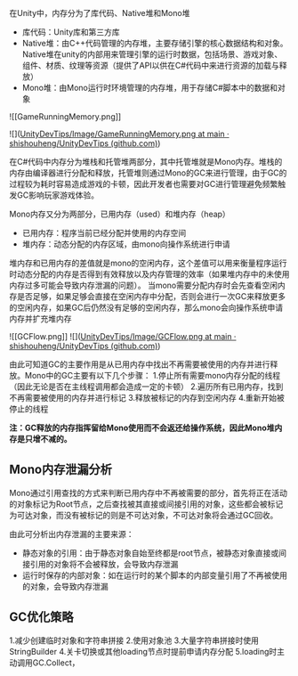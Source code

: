 在Unity中，内存分为了库代码、Native堆和Mono堆
- 库代码：Unity库和第三方库
- Native堆：由C++代码管理的内存堆，主要存储引擎的核心数据结构和对象。Native堆在unity的内部用来管理引擎的运行时数据，包括场景、游戏对象、组件、材质、纹理等资源（提供了API以供在C#代码中来进行资源的加载与释放）
- Mono堆：由Mono运行时环境管理的内存堆，用于存储C#脚本中的数据和对象

![[GameRunningMemory.png]]

![]([UnityDevTips/Image/GameRunningMemory.png at main · shishouheng/UnityDevTips (github.com)](https://github.com/shishouheng/UnityDevTips/blob/main/Image/GameRunningMemory.png))


在C#代码中内存分为堆栈和托管堆两部分，其中托管堆就是Mono内存。堆栈的内存由编译器进行分配和释放，托管堆则通过Mono的GC来进行管理，由于GC的过程较为耗时容易造成游戏的卡顿，因此开发者也需要对GC进行管理避免频繁触发GC影响玩家游戏体验。

Mono内存又分为两部分，已用内存（used）和堆内存（heap）
- 已用内存：程序当前已经分配并使用的内存空间
- 堆内存：动态分配的内存区域，由mono向操作系统进行申请

堆内存和已用内存的差值就是mono的空闲内存，这个差值可以用来衡量程序运行时动态分配的内存是否得到有效释放以及内存管理的效率（如果堆内存中的未使用内存过多可能会导致内存泄漏的问题）。
当mono需要分配内存时会先查看空闲内存是否足够，如果足够会直接在空闲内存中分配，否则会进行一次GC来释放更多的空闲内存，如果GC后仍然没有足够的空闲内存，那么mono会向操作系统申请内存并扩充堆内存

![[GCFlow.png]]
![]([UnityDevTips/Image/GCFlow.png at main · shishouheng/UnityDevTips (github.com)](https://github.com/shishouheng/UnityDevTips/blob/main/Image/GCFlow.png))

由此可知道GC的主要作用是从已用内存中找出不再需要被使用的内存并进行释放。Mono中的GC主要有以下几个步骤：
1.停止所有需要mono内存分配的线程（因此无论是否在主线程调用都会造成一定的卡顿）
2.遍历所有已用内存，找到不再需要被使用的内存并进行标记
3.释放被标记的内存到空闲内存
4.重新开始被停止的线程

**注：GC释放的内存指挥留给Mono使用而不会返还给操作系统，因此Mono堆内存是只增不减的。**



## Mono内存泄漏分析

Mono通过引用查找的方式来判断已用内存中不再被需要的部分，首先将正在活动的对象标记为Root节点，之后查找被其直接或间接引用的对象，这些都会被标记为可达对象，而没有被标记的则是不可达对象，不可达对象将会通过GC回收。

由此可分析出内存泄漏的主要来源：
- 静态对象的引用：由于静态对象自始至终都是root节点，被静态对象直接或间接引用的对象将不会被释放，会导致内存泄漏
- 运行时保存的内部对象：如在运行时的某个脚本的内部变量引用了不再被使用的对象，会导致内存泄漏


## GC优化策略

1.减少创建临时对象和字符串拼接
2.使用对象池
3.大量字符串拼接时使用StringBuilder
4.关卡切换或其他loading节点时提前申请内存分配
5.loading时主动调用GC.Collect，